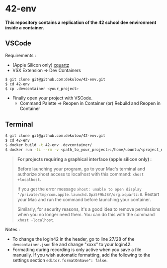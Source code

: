 # 42-env

**This repository contains a replication of the 42 school dev environment inside a container.**

## VSCode

Requirements :
- (Apple Silicon only) [xquartz](https://formulae.brew.sh/cask/xquartz#default)
- VSX Extension => Dev Containers

```bash
$ git clone git@github.com:dekulow/42-env.git
$ cd 42-env
$ cp .devcontainer <your_project>
```
- Finally open your project with VSCode.
	- Command Palette => Reopen in Container (or) Rebuild and Reopen in Container

## Terminal

```bash
$ git clone git@github.com:dekulow/42-env.git
$ cd 42-env
$ docker build -t 42-env .devcontainer/
$ docker run -ti --rm -v <path_to_your_project>:/home/ubuntu/<project_name> 42-env
```

> **For projects requiring a graphical interface (apple silicon only) :**
>
> Before launching your program, go to your Mac's terminal and authorize xhost access to localhost with this command: `xhost +localhost`.
>
> If you get the error message `xhost: unable to open display ‘/private/tmp/com.apple.launchd.Dpz5F9kJ8Y/org.xquartz:0`. Restart your Mac and run the command before launching your container.
>
> Similarly, for security reasons, it's a good idea to remove permissions when you no longer need them. You can do this with the command `xhost -localhost`.

Notes :
- To change the login42 in the header, go to line 27/28 of the `devcontainer.json` file and change "xxxx" to your login42. 
- Formatting during recording is only active when you save a file manually. If you wish automatic formatting, add the following to the settings section `editor.formatOnSave": false`.


